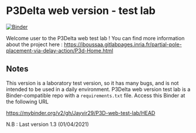 # P3Delta web version - test lab

[![Binder](https://mybinder.org/badge_logo.svg)](https://mybinder.org/v2/gh/Ayrtooon/P3D-web-test-lab.git/master/tree)

Welcome user to the P3Delta web test lab !
You can find more information about the project here : 
https://iboussaa.gitlabpages.inria.fr/partial-pole-placement-via-delay-action/P3d-Home.html

## Notes

This version is a laboratory test version, so it has many bugs, and is not intended to be used in a daily environment.
P3Delta web version test lab is a Binder-compatible repo with a `requirements.txt` file.
Access this Binder at the following URL

https://mybinder.org/v2/gh/Jayvir29/P3D-web-test-lab/HEAD

N.B : Last version 1.3 (01/04/2021)



